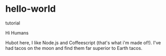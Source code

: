 # hello-world
tutorial

Hi Humans

Hubot here, I like Node.js and Coffeescript (that's what i'm made of!).
I've had tacos on the moon and find them far superior to Earth tacos.
